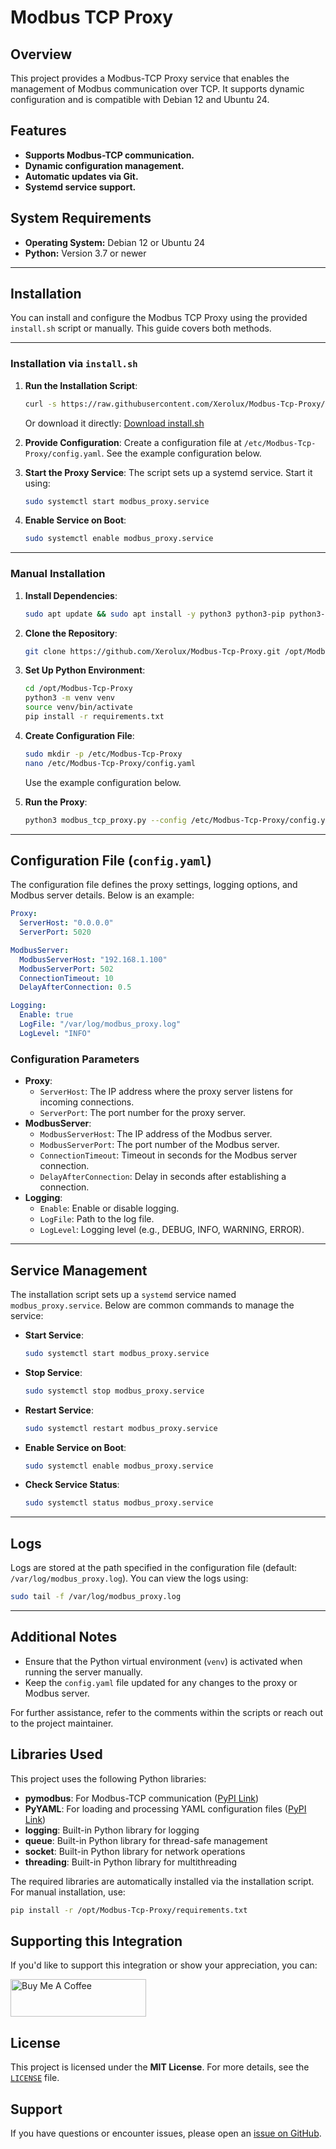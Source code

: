 # **Modbus TCP Proxy**

## **Overview**
This project provides a Modbus-TCP Proxy service that enables the management of Modbus communication over TCP. It supports dynamic configuration and is compatible with Debian 12 and Ubuntu 24.

## **Features**
- **Supports Modbus-TCP communication.**
- **Dynamic configuration management.**
- **Automatic updates via Git.**
- **Systemd service support.**

## **System Requirements**
- **Operating System:** Debian 12 or Ubuntu 24
- **Python:** Version 3.7 or newer

---

## Installation

You can install and configure the Modbus TCP Proxy using the provided `install.sh` script or manually. This guide covers both methods.


---

### Installation via `install.sh`

1. **Run the Installation Script**:
   ```bash
   curl -s https://raw.githubusercontent.com/Xerolux/Modbus-Tcp-Proxy/main/install.sh | sudo bash
   ```
   Or download it directly:
   [Download install.sh](https://raw.githubusercontent.com/Xerolux/Modbus-Tcp-Proxy/main/install.sh)

2. **Provide Configuration**:
   Create a configuration file at `/etc/Modbus-Tcp-Proxy/config.yaml`. See the example configuration below.

3. **Start the Proxy Service**:
   The script sets up a systemd service. Start it using:
   ```bash
   sudo systemctl start modbus_proxy.service
   ```

4. **Enable Service on Boot**:
   ```bash
   sudo systemctl enable modbus_proxy.service
   ```

---

### Manual Installation

1. **Install Dependencies**:
   ```bash
   sudo apt update && sudo apt install -y python3 python3-pip python3-venv git nano bc
   ```

2. **Clone the Repository**:
   ```bash
   git clone https://github.com/Xerolux/Modbus-Tcp-Proxy.git /opt/Modbus-Tcp-Proxy
   ```

3. **Set Up Python Environment**:
   ```bash
   cd /opt/Modbus-Tcp-Proxy
   python3 -m venv venv
   source venv/bin/activate
   pip install -r requirements.txt
   ```

4. **Create Configuration File**:
   ```bash
   sudo mkdir -p /etc/Modbus-Tcp-Proxy
   nano /etc/Modbus-Tcp-Proxy/config.yaml
   ```
   Use the example configuration below.

5. **Run the Proxy**:
   ```bash
   python3 modbus_tcp_proxy.py --config /etc/Modbus-Tcp-Proxy/config.yaml
   ```

---

## Configuration File (`config.yaml`)

The configuration file defines the proxy settings, logging options, and Modbus server details. Below is an example:

```yaml
Proxy:
  ServerHost: "0.0.0.0"
  ServerPort: 5020

ModbusServer:
  ModbusServerHost: "192.168.1.100"
  ModbusServerPort: 502
  ConnectionTimeout: 10
  DelayAfterConnection: 0.5

Logging:
  Enable: true
  LogFile: "/var/log/modbus_proxy.log"
  LogLevel: "INFO"
```

### Configuration Parameters

- **Proxy**:
  - `ServerHost`: The IP address where the proxy server listens for incoming connections.
  - `ServerPort`: The port number for the proxy server.
- **ModbusServer**:
  - `ModbusServerHost`: The IP address of the Modbus server.
  - `ModbusServerPort`: The port number of the Modbus server.
  - `ConnectionTimeout`: Timeout in seconds for the Modbus server connection.
  - `DelayAfterConnection`: Delay in seconds after establishing a connection.
- **Logging**:
  - `Enable`: Enable or disable logging.
  - `LogFile`: Path to the log file.
  - `LogLevel`: Logging level (e.g., DEBUG, INFO, WARNING, ERROR).

---

## Service Management

The installation script sets up a `systemd` service named `modbus_proxy.service`. Below are common commands to manage the service:

- **Start Service**:
  ```bash
  sudo systemctl start modbus_proxy.service
  ```

- **Stop Service**:
  ```bash
  sudo systemctl stop modbus_proxy.service
  ```

- **Restart Service**:
  ```bash
  sudo systemctl restart modbus_proxy.service
  ```

- **Enable Service on Boot**:
  ```bash
  sudo systemctl enable modbus_proxy.service
  ```

- **Check Service Status**:
  ```bash
  sudo systemctl status modbus_proxy.service
  ```

---

## Logs

Logs are stored at the path specified in the configuration file (default: `/var/log/modbus_proxy.log`). You can view the logs using:

```bash
sudo tail -f /var/log/modbus_proxy.log
```

---

## Additional Notes

- Ensure that the Python virtual environment (`venv`) is activated when running the server manually.
- Keep the `config.yaml` file updated for any changes to the proxy or Modbus server.

For further assistance, refer to the comments within the scripts or reach out to the project maintainer.

## **Libraries Used**
This project uses the following Python libraries:

- **pymodbus**: For Modbus-TCP communication ([PyPI Link](https://pypi.org/project/pymodbus/))
- **PyYAML**: For loading and processing YAML configuration files ([PyPI Link](https://pypi.org/project/PyYAML/))
- **logging**: Built-in Python library for logging
- **queue**: Built-in Python library for thread-safe management
- **socket**: Built-in Python library for network operations
- **threading**: Built-in Python library for multithreading

The required libraries are automatically installed via the installation script. For manual installation, use:

```bash
pip install -r /opt/Modbus-Tcp-Proxy/requirements.txt
```

## Supporting this Integration

If you'd like to support this integration or show your appreciation, you can:

<a href="https://www.buymeacoffee.com/xerolux" target="_blank"><img src="https://cdn.buymeacoffee.com/buttons/v2/default-yellow.png" alt="Buy Me A Coffee" style="height: 60px !important;width: 217px !important;" ></a>


## **License**
This project is licensed under the **MIT License**. For more details, see the [`LICENSE`](LICENSE) file.

## **Support**
If you have questions or encounter issues, please open an [issue on GitHub](https://github.com/Xerolux/Modbus-Tcp-Proxy/issues).
